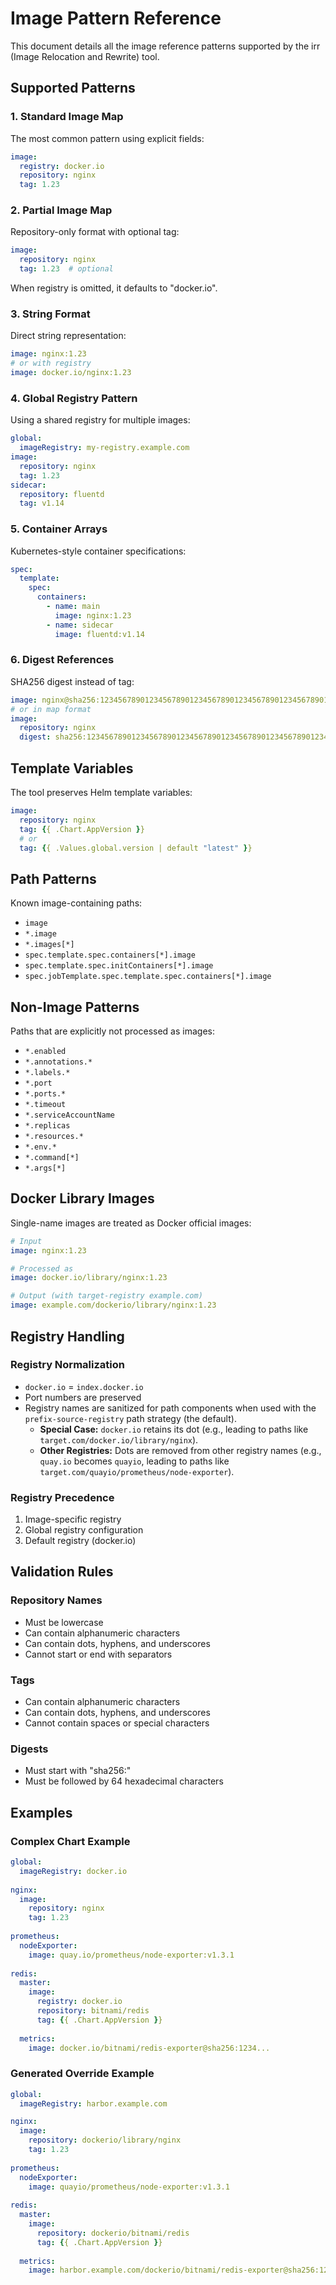 # Image Pattern Reference

This document details all the image reference patterns supported by the irr (Image Relocation and Rewrite) tool.

## Supported Patterns

### 1. Standard Image Map

The most common pattern using explicit fields:

```yaml
image:
  registry: docker.io
  repository: nginx
  tag: 1.23
```

### 2. Partial Image Map

Repository-only format with optional tag:

```yaml
image:
  repository: nginx
  tag: 1.23  # optional
```

When registry is omitted, it defaults to "docker.io".

### 3. String Format

Direct string representation:

```yaml
image: nginx:1.23
# or with registry
image: docker.io/nginx:1.23
```

### 4. Global Registry Pattern

Using a shared registry for multiple images:

```yaml
global:
  imageRegistry: my-registry.example.com
image:
  repository: nginx
  tag: 1.23
sidecar:
  repository: fluentd
  tag: v1.14
```

### 5. Container Arrays

Kubernetes-style container specifications:

```yaml
spec:
  template:
    spec:
      containers:
        - name: main
          image: nginx:1.23
        - name: sidecar
          image: fluentd:v1.14
```

### 6. Digest References

SHA256 digest instead of tag:

```yaml
image: nginx@sha256:1234567890123456789012345678901234567890123456789012345678901234
# or in map format
image:
  repository: nginx
  digest: sha256:1234567890123456789012345678901234567890123456789012345678901234
```

## Template Variables

The tool preserves Helm template variables:

```yaml
image:
  repository: nginx
  tag: {{ .Chart.AppVersion }}
  # or
  tag: {{ .Values.global.version | default "latest" }}
```

## Path Patterns

Known image-containing paths:

- `image`
- `*.image`
- `*.images[*]`
- `spec.template.spec.containers[*].image`
- `spec.template.spec.initContainers[*].image`
- `spec.jobTemplate.spec.template.spec.containers[*].image`

## Non-Image Patterns

Paths that are explicitly not processed as images:

- `*.enabled`
- `*.annotations.*`
- `*.labels.*`
- `*.port`
- `*.ports.*`
- `*.timeout`
- `*.serviceAccountName`
- `*.replicas`
- `*.resources.*`
- `*.env.*`
- `*.command[*]`
- `*.args[*]`

## Docker Library Images

Single-name images are treated as Docker official images:

```yaml
# Input
image: nginx:1.23

# Processed as
image: docker.io/library/nginx:1.23

# Output (with target-registry example.com)
image: example.com/dockerio/library/nginx:1.23
```

## Registry Handling

### Registry Normalization

- `docker.io` = `index.docker.io`
- Port numbers are preserved
- Registry names are sanitized for path components when used with the `prefix-source-registry` path strategy (the default). 
    - **Special Case:** `docker.io` retains its dot (e.g., leading to paths like `target.com/docker.io/library/nginx`).
    - **Other Registries:** Dots are removed from other registry names (e.g., `quay.io` becomes `quayio`, leading to paths like `target.com/quayio/prometheus/node-exporter`).

### Registry Precedence

1. Image-specific registry
2. Global registry configuration
3. Default registry (docker.io)

## Validation Rules

### Repository Names

- Must be lowercase
- Can contain alphanumeric characters
- Can contain dots, hyphens, and underscores
- Cannot start or end with separators

### Tags

- Can contain alphanumeric characters
- Can contain dots, hyphens, and underscores
- Cannot contain spaces or special characters

### Digests

- Must start with "sha256:"
- Must be followed by 64 hexadecimal characters

## Examples

### Complex Chart Example

```yaml
global:
  imageRegistry: docker.io
  
nginx:
  image:
    repository: nginx
    tag: 1.23
    
prometheus:
  nodeExporter:
    image: quay.io/prometheus/node-exporter:v1.3.1
    
redis:
  master:
    image:
      registry: docker.io
      repository: bitnami/redis
      tag: {{ .Chart.AppVersion }}
  
  metrics:
    image: docker.io/bitnami/redis-exporter@sha256:1234...
```

### Generated Override Example

```yaml
global:
  imageRegistry: harbor.example.com

nginx:
  image:
    repository: dockerio/library/nginx
    tag: 1.23
    
prometheus:
  nodeExporter:
    image: quayio/prometheus/node-exporter:v1.3.1
    
redis:
  master:
    image:
      repository: dockerio/bitnami/redis
      tag: {{ .Chart.AppVersion }}
  
  metrics:
    image: harbor.example.com/dockerio/bitnami/redis-exporter@sha256:1234...
``` 